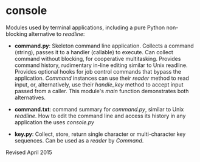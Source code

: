
console
=======

Modules used by terminal applications, including a pure Python
non-blocking alternative to *readline*:

- **command.py**: Skeleton command line application.
  Collects a command (string), passes it to a handler (callable) to execute.
  Can collect command without blocking, for cooperative multitasking.
  Provides command history, rudimentary in-line editing similar to Unix readline.
  Provides optional hooks for job control commands that bypass the application.
  *Command* instances can use their *reader* method to read input, 
  or, alternatively, use their *handle_key* method to accept input 
  passed from a caller.
  This module's *main* function demonstrates both alternatives. 

- **command.txt**: command summary for *command.py*, similar to Unix
   *readline*.  How to edit the command line and access its history
   in any application the uses *console.py*

- **key.py**: Collect, store, return single character or
    multi-character key sequences.  Can be used as a *reader* by *Command*.

Revised April 2015
